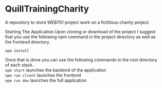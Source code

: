 # QuillTrainingCharity
A repository to store WEB701 project work on a fictitious charity project.

Starting The Application
Upon cloning or download of the project I suggest that you use the following npm command in the project directory as well as the frontend directory.

`npm install`

Once that is done you can use the following commands in the root directory of each stack. <br> 
`npm start` launches the backend of the application <br> 
`npm run client` launches the frontend <br> 
`npm run dev` launches the full application <br> 

